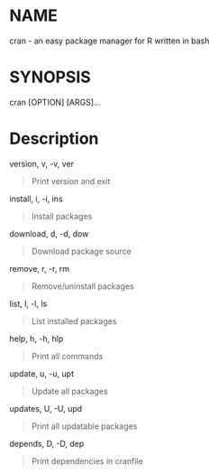 # NAME

cran - an easy package manager for R written in bash

# SYNOPSIS

cran [OPTION] [ARGS]...

# Description

version, v, -v, ver

> Print version and exit

install, i, -i, ins

> Install packages

download, d, -d, dow

> Download package source

remove, r, -r, rm

> Remove/uninstall packages

list, l, -l, ls

> List installed packages

help, h, -h, hlp

> Print all commands

update, u, -u, upt

> Update all packages

updates, U, -U, upd

> Print all updatable packages

depends, D, -D, dep

> Print dependencies in cranfile
